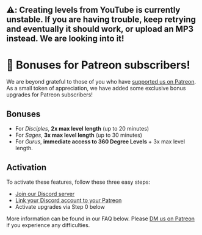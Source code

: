 ## ⚠️: Creating levels from YouTube is currently unstable. If you are having trouble, keep retrying and eventually it should work, or upload an MP3 instead. We are looking into it!

# 🙏 Bonuses for Patreon subscribers!

We are beyond grateful to those of you who have [supported us on Patreon](https://www.patreon.com/beatsage). As a small token of appreciation, we have added some exclusive bonus upgrades for Patreon subscribers!

## Bonuses

- For _Disciples_, **2x max level length** (up to 20 minutes)
- For _Sages_, **3x max level length** (up to 30 minutes)
- For _Gurus_, **immediate access to 360 Degree Levels** + 3x max level length.

## Activation

To activate these features, follow these three easy steps:

- [Join our Discord server](https://discord.beatsage.com)
- [Link your Discord account to your Patreon](https://www.patreon.com/settings/apps)
- Activate upgrades via Step 0 below

More information can be found in our FAQ below. Please [DM us on Patreon](https://www.patreon.com/messages) if you experience any difficulties.
